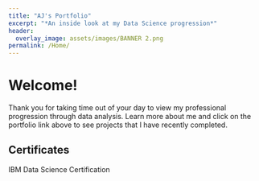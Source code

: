 ```yaml
---
title: "AJ's Portfolio"
excerpt: "*An inside look at my Data Science progression*"
header:
  overlay_image: assets/images/BANNER 2.png
permalink: /Home/
---
```


# Welcome!

Thank you for taking time out of your day to view my professional progression through data analysis. Learn more about me and click on the portfolio link above to see projects that I have recently completed.

## Certificates

IBM Data Science Certification
